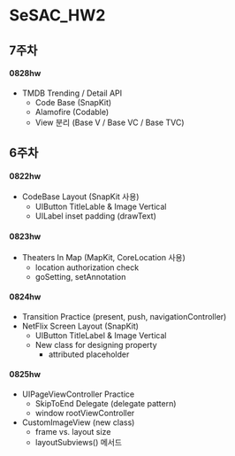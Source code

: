 # SeSAC_HW2


## 7주차
#### 0828hw
- TMDB Trending / Detail API
    - Code Base (SnapKit)
    - Alamofire (Codable)
    - View 분리 (Base V / Base VC / Base TVC)

## 6주차
#### 0822hw
- CodeBase Layout (SnapKit 사용)
    - UIButton TitleLable & Image Vertical
    - UILabel inset padding (drawText)   

#### 0823hw
- Theaters In Map (MapKit, CoreLocation 사용)
    - location authorization check
    - goSetting, setAnnotation
       

#### 0824hw
- Transition Practice (present, push, navigationController)
- NetFlix Screen Layout (SnapKit)
    - UIButton TitleLabel & Image Vertical
    - New class for designing property
        - attributed placeholder

#### 0825hw
- UIPageViewController Practice
    - SkipToEnd Delegate (delegate pattern)
    - window rootViewController
- CustomImageView (new class)
    - frame vs. layout size
    - layoutSubviews() 메서드